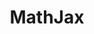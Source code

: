 ---
facebook: https://facebook.com/mathjax
git: https://github.com/mathjax
linkedin: http://linkedin.com/groups/MathJax-Community-3772588
logohandle: mathjax
sort: mathjax
title: MathJax
twitter: https://x.com/mathjax
website: https://www.mathjax.org/
---
